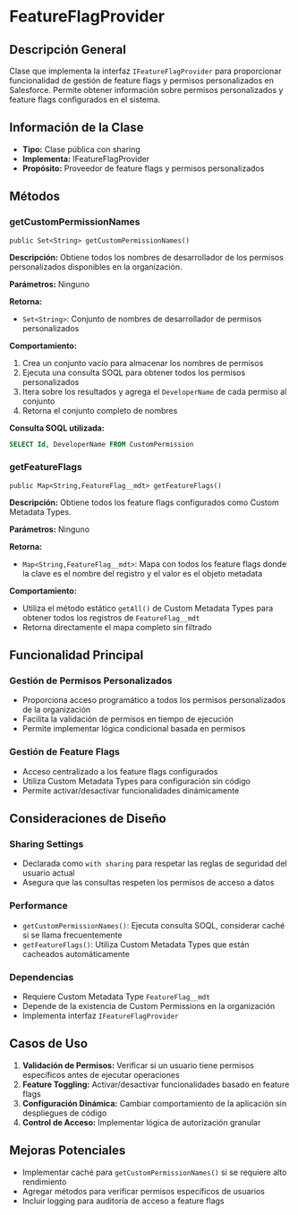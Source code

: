 # FeatureFlagProvider

## Descripción General
Clase que implementa la interfaz `IFeatureFlagProvider` para proporcionar funcionalidad de gestión de feature flags y permisos personalizados en Salesforce. Permite obtener información sobre permisos personalizados y feature flags configurados en el sistema.

## Información de la Clase
- **Tipo:** Clase pública con sharing
- **Implementa:** IFeatureFlagProvider
- **Propósito:** Proveedor de feature flags y permisos personalizados

## Métodos

### getCustomPermissionNames
```apex
public Set<String> getCustomPermissionNames()
```

**Descripción:** Obtiene todos los nombres de desarrollador de los permisos personalizados disponibles en la organización.

**Parámetros:** Ninguno

**Retorna:**
- `Set<String>`: Conjunto de nombres de desarrollador de permisos personalizados

**Comportamiento:**
1. Crea un conjunto vacío para almacenar los nombres de permisos
2. Ejecuta una consulta SOQL para obtener todos los permisos personalizados
3. Itera sobre los resultados y agrega el `DeveloperName` de cada permiso al conjunto
4. Retorna el conjunto completo de nombres

**Consulta SOQL utilizada:**
```sql
SELECT Id, DeveloperName FROM CustomPermission
```

### getFeatureFlags
```apex
public Map<String,FeatureFlag__mdt> getFeatureFlags()
```

**Descripción:** Obtiene todos los feature flags configurados como Custom Metadata Types.

**Parámetros:** Ninguno

**Retorna:**
- `Map<String,FeatureFlag__mdt>`: Mapa con todos los feature flags donde la clave es el nombre del registro y el valor es el objeto metadata

**Comportamiento:**
- Utiliza el método estático `getAll()` de Custom Metadata Types para obtener todos los registros de `FeatureFlag__mdt`
- Retorna directamente el mapa completo sin filtrado

## Funcionalidad Principal

### Gestión de Permisos Personalizados
- Proporciona acceso programático a todos los permisos personalizados de la organización
- Facilita la validación de permisos en tiempo de ejecución
- Permite implementar lógica condicional basada en permisos

### Gestión de Feature Flags
- Acceso centralizado a los feature flags configurados
- Utiliza Custom Metadata Types para configuración sin código
- Permite activar/desactivar funcionalidades dinámicamente

## Consideraciones de Diseño

### Sharing Settings
- Declarada como `with sharing` para respetar las reglas de seguridad del usuario actual
- Asegura que las consultas respeten los permisos de acceso a datos

### Performance
- `getCustomPermissionNames()`: Ejecuta consulta SOQL, considerar caché si se llama frecuentemente
- `getFeatureFlags()`: Utiliza Custom Metadata Types que están cacheados automáticamente

### Dependencias
- Requiere Custom Metadata Type `FeatureFlag__mdt`
- Depende de la existencia de Custom Permissions en la organización
- Implementa interfaz `IFeatureFlagProvider`

## Casos de Uso
1. **Validación de Permisos:** Verificar si un usuario tiene permisos específicos antes de ejecutar operaciones
2. **Feature Toggling:** Activar/desactivar funcionalidades basado en feature flags
3. **Configuración Dinámica:** Cambiar comportamiento de la aplicación sin despliegues de código
4. **Control de Acceso:** Implementar lógica de autorización granular

## Mejoras Potenciales
- Implementar caché para `getCustomPermissionNames()` si se requiere alto rendimiento
- Agregar métodos para verificar permisos específicos de usuarios
- Incluir logging para auditoría de acceso a feature flags